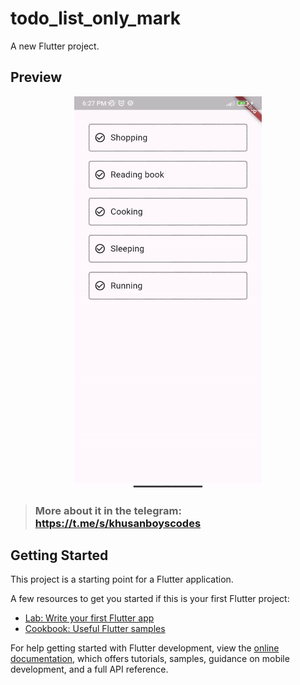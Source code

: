 # todo_list_only_mark

A new Flutter project.

## Preview

<div style="display: flex; justify-content: center;">
    <img src="preview/video.gif" alt="preview video" width="300" height="630">
</div>

> ### More about it in the telegram: https://t.me/s/khusanboyscodes

## Getting Started

This project is a starting point for a Flutter application.

A few resources to get you started if this is your first Flutter project:

- [Lab: Write your first Flutter app](https://docs.flutter.dev/get-started/codelab)
- [Cookbook: Useful Flutter samples](https://docs.flutter.dev/cookbook)

For help getting started with Flutter development, view the
[online documentation](https://docs.flutter.dev/), which offers tutorials,
samples, guidance on mobile development, and a full API reference.
